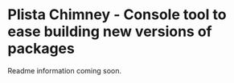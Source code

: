 Plista Chimney - Console tool to ease building new versions of packages
=======================================================================

Readme information coming soon.